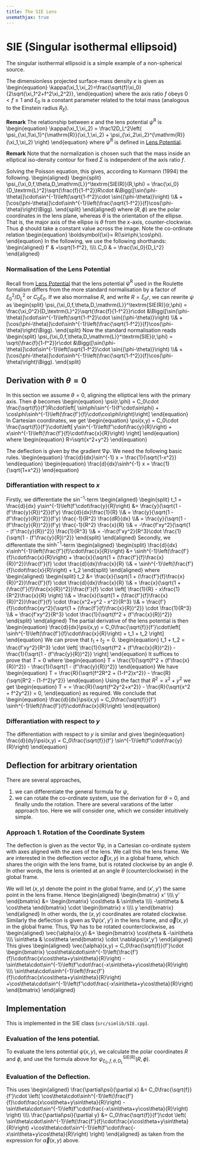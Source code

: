 ```yaml
---
title: The SIE Lens
usemathjax: true
---
```



# SIE (Singular isothermal ellipsoid)

The singular isothermal ellipsoid is a simple example of a non-spherical source.

The dimensionless projected surface-mass density $\kappa$ is given as
\begin{equation}
  \kappa(\xi_1,\xi_2)=\frac{\sqrt{f}\xi_0}{2\sqrt{\xi_1^2+f^2\xi_2^2}},
\end{equation}
where the axis ratio $f$ obeys $0\lt f\le1$ and $\xi_0$ is a constant parameter related to the total
mass (analogous to the Einstein radius $R_E$).

**Remark**
The relationship between $\kappa$ and the lens potential $\psi^{\mathrm{R}}$ is
\begin{equation}
  \kappa(\xi_1,\xi_2) = 
     \frac12D_L^2\left(
     \psi_{\xi_1\xi_1}^{\mathrm{R}}(\xi_1,\xi_2) 
     +
     \psi_{\xi_2\xi_2}^{\mathrm{R}}(\xi_1,\xi_2)
     \right)
\end{equation}
where $\psi^{\mathrm{R}}$ is defined in [Lens Potential](LensPotential).

**Remark**
Note that the normalization is chosen such that the mass inside an elliptical iso-density contour for 
fixed $\Sigma$ is independent of the axis ratio $f$.

Solving the Poisson equation, this gives, according to Kormann (1994) the following.
\begin{aligned}
\begin{split}
  \psi_{\xi_0,f,\theta,D_\mathrm{L}}^\textrm{SIE(R)}(R,\phi) =
  \frac{\xi_0}{D_\textrm{L}^2}\sqrt{\frac{f}{1-f^2}}R\cdot
  &\Bigg([\sin(\phi-\theta)]\cdot\sin^{-1}\left(\sqrt{1-f^2}\cdot \sin{(\phi-\theta)}\right)
  \\\\&
  +[\cos(\phi-\theta)]\cdot\sinh^{-1}\left(\frac{\sqrt{1-f^2}}{f}\cos(\phi-\theta)\right)\Bigg).
\end{split}
\end{aligned}
where $(R,\phi)$ are the polar coordinates in the lens plane,
whereas $\theta$ is the orientation of the ellipse.
That is, the major axis of the ellipse is $\theta$ from the $x$-axis, counter-clockwise.
Thus $\phi$ should take a constant value across the image. Note the co-ordinate relation
\begin{equation}
    \boldsymbol{\xi}= R(\sin\phi,\cos\phi).
\end{equation}
In the following, we use the following shorthands:
\begin{aligned}
  f' & =\sqrt{1-f^2}, 
\\\\\\\\
  C_0 & = \frac{\xi_0}{D_L^2}
\end{aligned}

### Normalisation of the Lens Potential

Recall from [Lens Potential](LensPotential) that the lens potential $\psi^{\mathrm{R}}$
used in the Roulette formalism differs from the more standard normalisation by a
factor of $\xi_0^2/D_L^2$ or $C_0\xi_0$.  If we also mormalise $R$, and write
$R=\xi_0r$, we can rewrite $\psi$ as
\begin{split}
  \psi_{\xi_0,f,\theta,D_\mathrm{L}}^\textrm{SIE(R)}(r,\phi) =
  \frac{\xi_0^2}{D_\textrm{L}^2}\sqrt{\frac{f}{1-f^2}}r\cdot
  &\Bigg([\sin(\phi-\theta)]\cdot\sin^{-1}\left(\sqrt{1-f^2}\cdot \sin{(\phi-\theta)}\right)
  \\\\&
  +[\cos(\phi-\theta)]\cdot\sinh^{-1}\left(\frac{\sqrt{1-f^2}}{f}\cos(\phi-\theta)\right)\Bigg).
\end{split}
Now the standard normalisation reads
\begin{split}
  \psi_{\xi_0,f,\theta,D_\mathrm{L}}^\textrm{SIE}(r,\phi) =
  \sqrt{\frac{f}{1-f^2}}r\cdot
  &\Bigg([\sin(\phi-\theta)]\cdot\sin^{-1}\left(\sqrt{1-f^2}\cdot \sin{(\phi-\theta)}\right)
  \\\\&
  +[\cos(\phi-\theta)]\cdot\sinh^{-1}\left(\frac{\sqrt{1-f^2}}{f}\cos(\phi-\theta)\right)\Bigg).
\end{split}

## Derivation with $\theta=0$ 

In this section we assume $\theta=0$, aligning the elliptical lens with the
primary axis. Then $\phi$ becomes
\begin{equation}
  \psi(r,\phi) =
  C_0\cdot \frac{\sqrt{f}}{f'}R\cdot\left[ \sin\phi\sin^{-1}(f'\cdot\sin\phi) + \cos\phi\sinh^{-1}\left(\frac{f'}{f}\cdot\cos\phi\right)\right] 
\end{equation}
In Cartesian coordinates, we get
\begin{equation}
   \psi(x,y) = C_0\cdot \frac{\sqrt{f}}{f'}\cdot\left[ 
    y\sin^{-1}\left(f'\cdot\frac{y}{R}\right) 
    + x\sinh^{-1}\left(\frac{f'}{f}\cdot\frac{x}{R}\right)
    \right] 
\end{equation}
where 
\begin{equation}
  R=\sqrt{x^2+y^2}
\end{equation}

The deflection is given by the gradient $\nabla\psi$.
We need the following basic rules.
\begin{equation}
  \frac{d}{dx}\sin^{-1} x  = \frac{1}{\sqrt{1-x^2}}
\end{equation}
\begin{equation}
  \frac{d}{dx}\sinh^{-1} x = \frac{1}{\sqrt{1+x^2}}
\end{equation}

### Differantiation with respect to $x$

Firstly, we differentiate the $\sin^{-1}$-term
\begin{aligned}
\begin{split}
  t_1 = \frac{d}{dx}
    y\sin^{-1}\left(f'\cdot\frac{y}{R}\right) 
    &= \frac{y}{\sqrt{1 - (f'\frac{y}{R})^2}}(f'y)
    \frac{d}{dx}\frac{1}{R}
    \\\\&
    = \frac{y}{\sqrt{1 - (f'\frac{y}{R})^2}}(f'y)
    \frac{-1}{R^2}
    \frac{dR}{dx}
    \\\\&
    = \frac{y}{\sqrt{1 - (f'\frac{y}{R})^2}}(f'y)
    \frac{-1}{R^2}
    \frac{x}{R}
    \\\\&
    = -\frac{f'xy^2}{\sqrt{1 - (f'\frac{y}{R})^2}}
    \frac{1}{R^3}
    \\\\&
    = -\frac{f'xy^2}{R^3}\cdot
    \frac{1}{\sqrt{1 - (f'\frac{y}{R})^2}}
\end{split}
\end{aligned}
Secondly, we differentiate the $\sinh^{-1}$-term
\begin{aligned}
\begin{split}
  \frac{d}{dx}
     x\sinh^{-1}\left(\frac{f'}{f}\cdot\frac{x}{R}\right)
    &= \sinh^{-1}\left(\frac{f'}{f}\cdot\frac{x}{R}\right)
    + \frac{x}{\sqrt{1 + (\frac{f'}{f}\frac{x}{R})^2}}\frac{f'}{f}
     \cdot \frac{d}{dx}\frac{x}{R}
    \\\\&
    = \sinh^{-1}\left(\frac{f'}{f}\cdot\frac{x}{R}\right) + t_2
\end{split}
\end{aligned}
where 
\begin{aligned}
\begin{split}
    t_2 &= \frac{x}{\sqrt{1 + (\frac{f'}{f}\frac{x}{R})^2}}\frac{f'}{f}
     \cdot \frac{d}{dx}\frac{x}{R}
    \\\\&
    = \frac{x}{\sqrt{1 + (\frac{f'}{f}\frac{x}{R})^2}}\frac{f'}{f}
     \cdot \left[ \frac{1}{R} - x\frac{1}{R^2}\frac{x}{R} \right] 
    \\\\&
    = \frac{x}{\sqrt{1 + (\frac{f'}{f}\frac{x}{R})^2}}\frac{f'}{f}
     \cdot \frac{x^2+y^2 - x^2}{R^3}
    \\\\&
    = \frac{f'}{f}\cdot\frac{xy^2}{\sqrt{1 + (\frac{f'}{f}\frac{x}{R})^2}}
     \cdot \frac{1}{R^3}
    \\\\&
    = \frac{f'xy^2}{R^3} \cdot \frac{1}{\sqrt{f^2 + (f'\frac{x}{R})^2}}
\end{split}
\end{aligned}
The partial derivative of the lens potential is then
\begin{equation}
  \frac{d}{dx}\psi(x,y) = 
  C_0\frac{\sqrt{f}}{f'}\cdot\left[ 
    \sinh^{-1}\left(\frac{f'}{f}\cdot\frac{x}{R}\right)
    + t_1 + t_2
    \right]
\end{equation}
We can prove that $t_1+t_2=0$.
\begin{equation}
    t_1 + t_2
    = \frac{f'xy^2}{R^3} \cdot \left[ \frac{1}{\sqrt{f^2 + (f'\frac{x}{R})^2}}
    - \frac{1}{\sqrt{1 - (f'\frac{y}{R})^2}} \right]
\end{equation}
It suffices to prove that $T=0$ where
\begin{equation}
    T =  \frac{1}{\sqrt{f^2 + (f'\frac{x}{R})^2}}
    - \frac{1}{\sqrt{1 - (f'\frac{y}{R})^2}} 
\end{equation}
We have
\begin{equation}
    T =  \frac{R}{\sqrt{f^2R^2 + (1-f^2)x^2}}
    - \frac{R}{\sqrt{R^2 - (1-f^2)y^2}} 
\end{equation}
Using the fact that $R^2=x^2+y^2$ we get
\begin{equation}
    T =
    =  \frac{R}{\sqrt{f^2y^2+x^2}}
    - \frac{R}{\sqrt{x^2 + f^2y^2}} = 0,
\end{equation}
as required.
We conclude that
\begin{equation}
  \frac{d}{dx}\psi(x,y) = 
  C_0\frac{\sqrt{f}}{f'}
    \sinh^{-1}\left(\frac{f'}{f}\cdot\frac{x}{R}\right)
\end{equation}

### Differantiation with respect to $y$

The differentiation with respect to $y$ is similar and gives
\begin{equation}
  \frac{d}{dy}\psi(x,y) = 
  C_0\frac{\sqrt{f}}{f'}
    \sin^{-1}\left(f'\cdot\frac{y}{R}\right) 
\end{equation}

## Deflection for arbitrary orientation

There are several approaches,
1. we can differentiate the general formula for $\psi$,
2. we can rotate the co-ordinate system, use the derivation for $\theta=0$,
   and finally undo the rotation.
There are several varations of the latter approach too.  Here
we will consider one, which we consider intuitively simple.

### Approach 1. Rotation of the Coordinate System

The deflection is given as the vector $\nabla\psi$,
in a Cartesian co-ordinate system with axes aligned with the
axes of the lens.  We call this the lens frame.
We are interested in the deflection vector $\vec{\alpha}(x,y)$ in
a global frame, which shares the origin with the lens frame,
but is rotated clockwise by an angle $\theta$.
In other words, the lens is oriented at an angle $\theta$
(counterclockwise) in the global frame.

We will let $(x,y)$ denote the point in the global frame, and
$(x',y')$ the same point in the lens frame.  Hence
\begin{aligned}
   \begin{bmatrix} x' \\\\\\\\ y' \end{bmatrix}
   &=
   \begin{bmatrix}
     \cos\theta & \sin\theta \\\\\\\\
     -\sin\theta & \cos\theta 
   \end{bmatrix}
   \cdot
   \begin{bmatrix} x \\\\\\\\ y \end{bmatrix}
\end{aligned}
In other words, the $(x,y)$ coordinates are rotated clockwise.
Similarly the deflection is given as $\nabla\psi(x',y')$ in
the lens frame, and $\vec{\alpha}(x,y)$ in the global frame.
Thus, $\nabla\psi$ has to be rotated counterclockwise, as
\begin{aligned}
   \vec{\alpha}(x,y)
   &=
   \begin{bmatrix}
     \cos\theta & -\sin\theta \\\\\\\\
     \sin\theta & \cos\theta 
   \end{bmatrix}
   \cdot
   \nabla\psi(x',y')
\end{aligned}
This gives
\begin{aligned}
  \vec{\alpha}(x,y) = 
  C_0\frac{\sqrt{f}}{f'}\cdot
  \begin{bmatrix}
    \cos\theta\cdot\sinh^{-1}\left(\frac{f'}{f}\cdot\frac{x\cos\theta+y\sin\theta}{R}\right)
    -\sin\theta\cdot\sin^{-1}\left(f'\cdot\frac{-x\sin\theta+y\cos\theta}{R}\right) 
    \\\\\\\\
    \sin\theta\cdot\sinh^{-1}\left(\frac{f'}{f}\cdot\frac{x\cos\theta+y\sin\theta}{R}\right)
    +\cos\theta\cdot\sin^{-1}\left(f'\cdot\frac{-x\sin\theta+y\cos\theta}{R}\right) 
  \end{bmatrix}
\end{aligned}


## Implementation

This is implemented in the SIE class (`src/simlib/SIE.cpp`).

### Evaluation of the lens potential.

To evaluate the lens potential $\psi(x,y)$, we calculate the polar coordinates
$R$ and $\phi$, and use the formula above for 
$\psi_{\xi_0,f,\theta,D_\mathrm{L}}^\textrm{SIE(R)}(R,\phi)$.

### Evaluation of the Deflection.

This uses
\begin{aligned}
  \frac{\partial\psi}{\partial x} &=
  C_0\frac{\sqrt{f}}{f'}\cdot
    \left(
    \cos\theta\cdot\sinh^{-1}\left(\frac{f'}{f}\cdot\frac{x\cos\theta+y\sin\theta}{R}\right)
    -\sin\theta\cdot\sin^{-1}\left(f'\cdot\frac{-x\sin\theta+y\cos\theta}{R}\right) 
    \right)
    \\\\\\\\
  \frac{\partial\psi}{\partial y} &=
  C_0\frac{\sqrt{f}}{f'}\cdot
    \left(
    \sin\theta\cdot\sinh^{-1}\left(\frac{f'}{f}\cdot\frac{x\cos\theta+y\sin\theta}{R}\right)
    +\cos\theta\cdot\sin^{-1}\left(f'\cdot\frac{-x\sin\theta+y\cos\theta}{R}\right) 
    \right)
\end{aligned}
as taken from the expression for $\vec\alpha(x,y)$ above.
